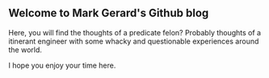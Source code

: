 ## Welcome to Mark Gerard's Github blog

Here, you will find the thoughts of a predicate felon? Probably thoughts of a itinerant engineer with some whacky and questionable experiences around the world.

I hope you enjoy your time here.
